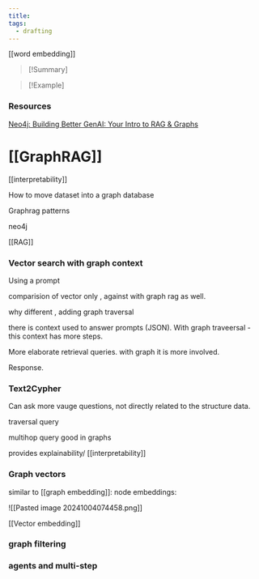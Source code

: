 ```yaml
---
title: 
tags:
  - drafting
---
```

[[word embedding]]

>[!Summary]
>

>[!Example]


### Resources

[Neo4j: Building Better GenAI: Your Intro to RAG & Graphs](https://www.youtube.com/watch?v=OuyTENdRcNs)

# [[GraphRAG]]

[[interpretability]]

How to move dataset into a graph database

 Graphrag patterns

neo4j

[[RAG]]

### Vector search with graph context

Using a prompt

comparision of vector only , against with graph rag as well.

why different , adding graph traversal

there is context used to answer prompts (JSON). With graph traveersal - this context has more steps.

More elaborate retrieval queries.  with graph it is more involved.

Response.
### Text2Cypher

Can ask more vauge questions, not directly related to the structure data.

traversal query

multihop query good in graphs

provides explainability/ [[interpretability]]

### Graph vectors

similar to [[graph embedding]]: node embeddings: 

![[Pasted image 20241004074458.png]]

[[Vector embedding]]

 


### graph filtering


### agents and multi-step


